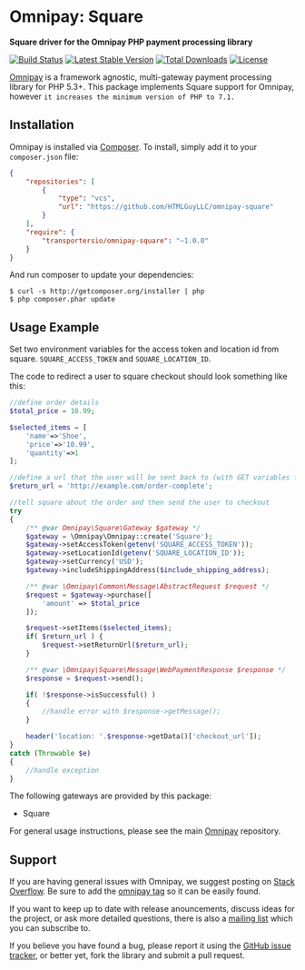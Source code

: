 # Omnipay: Square

**Square driver for the Omnipay PHP payment processing library**

[![Build Status](https://travis-ci.org/Transportersio/omnipay-square.png?branch=master)](https://travis-ci.org/Transportersio/omnipay-square)
[![Latest Stable Version](https://poser.pugx.org/transportersio/omnipay-square/version.png)](https://packagist.org/packages/transportersio/omnipay-square)
[![Total Downloads](https://poser.pugx.org/transportersio/omnipay-square/d/total.png)](https://packagist.org/packages/transportersio/omnipay-square)
[![License](https://poser.pugx.org/transportersio/omnipay-square/license)](https://packagist.org/packages/transportersio/omnipay-square)

[Omnipay](https://github.com/thephpleague/omnipay) is a framework agnostic, multi-gateway payment
processing library for PHP 5.3+. This package implements Square support for Omnipay, however `it increases the minimum version of PHP to 7.1.`

## Installation

Omnipay is installed via [Composer](http://getcomposer.org/). To install, simply add it
to your `composer.json` file:

```json
{
    "repositories": [
        {
            "type": "vcs",
            "url": "https://github.com/HTMLGuyLLC/omnipay-square"
        }
    ],
    "require": {
        "transportersio/omnipay-square": "~1.0.0"
    }
}
```

And run composer to update your dependencies:

    $ curl -s http://getcomposer.org/installer | php
    $ php composer.phar update

## Usage Example

Set two environment variables for the access token and location id from square.
`SQUARE_ACCESS_TOKEN` and `SQUARE_LOCATION_ID`.

The code to redirect a user to square checkout should look something like this:
```php
//define order details
$total_price = 10.99;

$selected_items = [
    'name'=>'Shoe',
    'price'=>'10.99',
    'quantity'=>1
];

//define a url that the user will be sent back to (with GET variables for transactionId, checkoutId, etc - see square API docs for details) 
$return_url = 'http://example.com/order-complete';

//tell square about the order and then send the user to checkout
try
{
    /** @var Omnipay\Square\Gateway $gateway */
    $gateway = \Omnipay\Omnipay::create('Square');
    $gateway->setAccessToken(getenv('SQUARE_ACCESS_TOKEN'));
    $gateway->setLocationId(getenv('SQUARE_LOCATION_ID'));
    $gateway->setCurrency('USD');
    $gateway->includeShippingAddress($include_shipping_address);

    /** @var \Omnipay\Common\Message\AbstractRequest $request */
    $request = $gateway->purchase([
        'amount' => $total_price
    ]);

    $request->setItems($selected_items);
    if( $return_url ) {
        $request->setReturnUrl($return_url);
    }

    /** @var \Omnipay\Square\Message\WebPaymentResponse $response */
    $response = $request->send();

    if( !$response->isSuccessful() )
    {
        //handle error with $response->getMessage();
    }

    header('location: '.$response->getData()['checkout_url']);
}
catch (Throwable $e)
{
    //handle exception
}
```

The following gateways are provided by this package:

* Square

For general usage instructions, please see the main [Omnipay](https://github.com/thephpleague/omnipay)
repository.

## Support

If you are having general issues with Omnipay, we suggest posting on
[Stack Overflow](http://stackoverflow.com/). Be sure to add the
[omnipay tag](http://stackoverflow.com/questions/tagged/omnipay) so it can be easily found.

If you want to keep up to date with release anouncements, discuss ideas for the project,
or ask more detailed questions, there is also a [mailing list](https://groups.google.com/forum/#!forum/omnipay) which
you can subscribe to.

If you believe you have found a bug, please report it using the [GitHub issue tracker](https://github.com/Transportersio/omnipay-square/issues),
or better yet, fork the library and submit a pull request.
